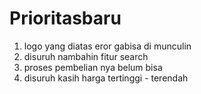 # Prioritasbaru
1. logo yang diatas eror gabisa di munculin
2. disuruh nambahin fitur search
3. proses pembelian nya belum bisa
4. disuruh kasih harga tertinggi - terendah
